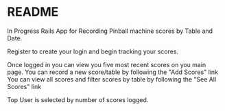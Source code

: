 # README

In Progress Rails App for Recording Pinball machine scores by Table and Date.

Register to create your login and begin tracking your scores. 

Once logged in you can view you five most recent scores on you main page.
You can record a new score/table by following the "Add Scores" link
You can view all scores and filter scores by table by following the "See All Scores" link

Top User is selected by number of scores logged. 


